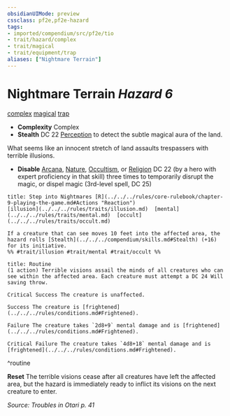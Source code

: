 ```yaml
---
obsidianUIMode: preview
cssclass: pf2e,pf2e-hazard
tags:
- imported/compendium/src/pf2e/tio
- trait/hazard/complex
- trait/magical
- trait/equipment/trap
aliases: ["Nightmare Terrain"]
---
```

# Nightmare Terrain *Hazard 6*  
[complex](complex.md)  [magical](magical.md)  [trap](trap.md)  

- **Complexity** Complex
- **Stealth** DC 22 [Perception](../../skills.md#Perception) to detect the subtle magical aura of the land.  

What seems like an innocent stretch of land assaults trespassers with terrible illusions.

- **Disable** [Arcana](../../skills.md#Arcana), [Nature](../../skills.md#Nature), [Occultism](../../skills.md#Occultism), or [Religion](../../skills.md#Religion) DC 22 (by a hero with expert proficiency in that skill) three times to temporarily disrupt the magic, or dispel magic (3rd-level spell, DC 25)  
     
```ad-embed-ability
title: Step into Nightmares [R](../../../rules/core-rulebook/chapter-9-playing-the-game.md#Actions "Reaction")
[illusion](../../../rules/traits/illusion.md)  [mental](../../../rules/traits/mental.md)  [occult](../../../rules/traits/occult.md)  

If a creature that can see moves 10 feet into the affected area, the hazard rolls [Stealth](../../../compendium/skills.md#Stealth) (+16) for its initiative.  
%% #trait/illusion #trait/mental #trait/occult %%
```

```ad-pf2-summary
title: Routine
(1 action) Terrible visions assail the minds of all creatures who can see within the affected area. Each creature must attempt a DC 24 Will saving throw.

Critical Success The creature is unaffected.

Success The creature is [frightened](../../../rules/conditions.md#Frightened).

Failure The creature takes `2d8+9` mental damage and is [frightened](../../../rules/conditions.md#Frightened).

Critical Failure The creature takes `4d8+18` mental damage and is [frightened](../../../rules/conditions.md#Frightened).
```
^routine

**Reset** The terrible visions cease after all creatures have left the affected area, but the hazard is immediately ready to inflict its visions on the next creature to enter.  

*Source: Troubles in Otari p. 41*
